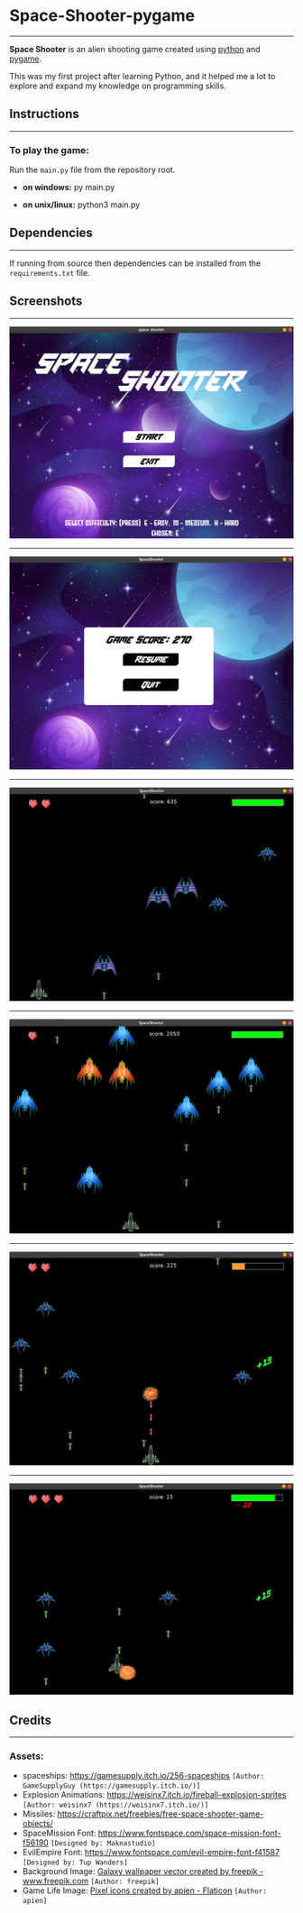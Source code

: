# Space-Shooter-pygame
<hr>

**Space Shooter** is an alien shooting game created using <a href="https://www.python.org/">python</a> and <a href="https://www.pygame.org/news">pygame</a>.

This was my first project after learning Python, and it helped me a lot to explore and expand my knowledge on programming skills.

## Instructions
<hr>

### To play the game:

Run the `main.py` file from the repository root.

- **on windows:** py main.py</p>
    
- **on unix/linux:** python3 main.py

## Dependencies
<hr>

If running from source then dependencies can be installed from the `requirements.txt` file.

## Screenshots
<hr>

![Main Screen](screenshots/main_screen.png)

<hr>

![Resume Screen](screenshots/resume_screen.png)

<hr>

![level 1](screenshots/level_1.png)

<hr>

![level 1](screenshots/level_3.png)

<hr>

![level 1](screenshots/Screenshot.png)

<hr>

![level 1](screenshots/health.png)

## Credits
<hr>

### Assets:

  - spaceships: https://gamesupply.itch.io/256-spaceships `[Author: GameSupplyGuy (https://gamesupply.itch.io/)]`
  - Explosion Animations: https://weisinx7.itch.io/fireball-explosion-sprites `[Author: weisinx7 (https://weisinx7.itch.io/)]`
  - Missiles: https://craftpix.net/freebies/free-space-shooter-game-objects/
  - SpaceMission Font: https://www.fontspace.com/space-mission-font-f56190 `[Designed by: Maknastudio]`
  - EvilEmpire Font: https://www.fontspace.com/evil-empire-font-f41587 `[Designed by: Tup Wanders]`
  - Background Image: <a href='https://www.freepik.com/vectors/galaxy-wallpaper'>Galaxy wallpaper vector created by freepik - www.freepik.com</a> `[Author: freepik]`
  - Game Life Image: <a href="https://www.flaticon.com/free-icons/pixel" title="pixel icons">Pixel icons created by apien - Flaticon</a> `[Author: apien]`